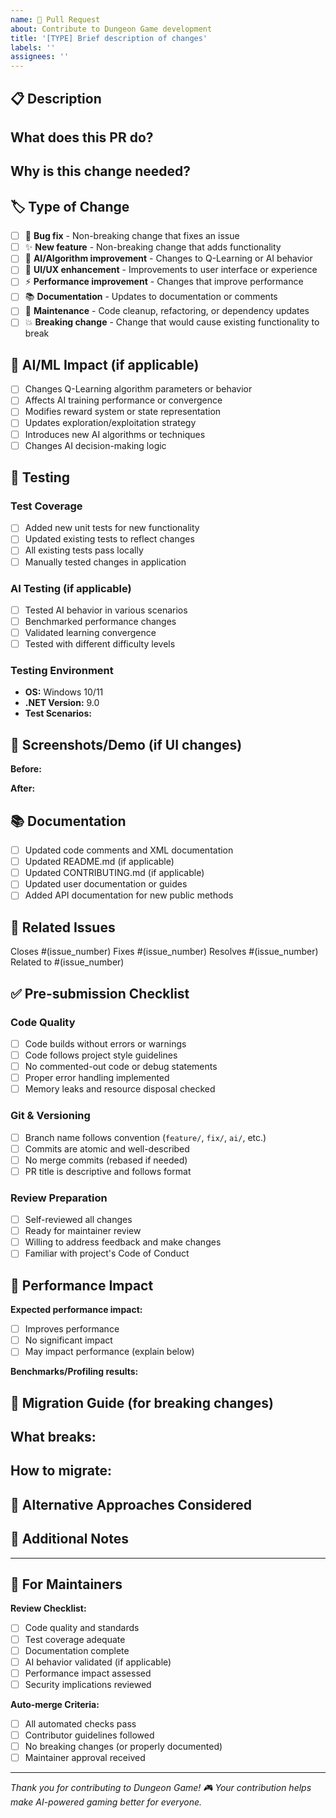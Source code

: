 ```yaml
---
name: 🔄 Pull Request
about: Contribute to Dungeon Game development
title: '[TYPE] Brief description of changes'
labels: ''
assignees: ''
---
```


## 📋 Description
<!-- Provide a clear and concise description of what this PR does -->

**What does this PR do?**
-

**Why is this change needed?**
-

## 🏷️ Type of Change
<!-- Mark the type of change with an 'x' -->

- [ ] 🐛 **Bug fix** - Non-breaking change that fixes an issue
- [ ] ✨ **New feature** - Non-breaking change that adds functionality  
- [ ] 🤖 **AI/Algorithm improvement** - Changes to Q-Learning or AI behavior
- [ ] 🎨 **UI/UX enhancement** - Improvements to user interface or experience
- [ ] ⚡ **Performance improvement** - Changes that improve performance
- [ ] 📚 **Documentation** - Updates to documentation or comments
- [ ] 🔧 **Maintenance** - Code cleanup, refactoring, or dependency updates
- [ ] 💥 **Breaking change** - Change that would cause existing functionality to break

## 🤖 AI/ML Impact (if applicable)
<!-- Mark any AI-related impacts with an 'x' -->

- [ ] Changes Q-Learning algorithm parameters or behavior
- [ ] Affects AI training performance or convergence
- [ ] Modifies reward system or state representation  
- [ ] Updates exploration/exploitation strategy
- [ ] Introduces new AI algorithms or techniques
- [ ] Changes AI decision-making logic

## 🧪 Testing
<!-- Describe how you tested your changes -->

### Test Coverage

- [ ] Added new unit tests for new functionality
- [ ] Updated existing tests to reflect changes
- [ ] All existing tests pass locally
- [ ] Manually tested changes in application

### AI Testing (if applicable)

- [ ] Tested AI behavior in various scenarios
- [ ] Benchmarked performance changes
- [ ] Validated learning convergence
- [ ] Tested with different difficulty levels

### Testing Environment

- **OS:** Windows 10/11
- **.NET Version:** 9.0
- **Test Scenarios:**
  <!-- List specific scenarios you tested -->

## 📸 Screenshots/Demo (if UI changes)
<!-- Add screenshots, GIFs, or video links showing your changes -->

**Before:**
<!-- Screenshot of current behavior -->

**After:**
<!-- Screenshot of new behavior -->

## 📚 Documentation
<!-- Mark documentation updates with an 'x' -->

- [ ] Updated code comments and XML documentation
- [ ] Updated README.md (if applicable)
- [ ] Updated CONTRIBUTING.md (if applicable)
- [ ] Updated user documentation or guides
- [ ] Added API documentation for new public methods

## 🔗 Related Issues
<!-- Link to related issues using keywords -->

Closes #(issue_number)
Fixes #(issue_number)
Resolves #(issue_number)
Related to #(issue_number)

## ✅ Pre-submission Checklist
<!-- Verify all items before submitting -->

### Code Quality

- [ ] Code builds without errors or warnings
- [ ] Code follows project style guidelines
- [ ] No commented-out code or debug statements
- [ ] Proper error handling implemented
- [ ] Memory leaks and resource disposal checked

### Git & Versioning  

- [ ] Branch name follows convention (`feature/`, `fix/`, `ai/`, etc.)
- [ ] Commits are atomic and well-described
- [ ] No merge commits (rebased if needed)
- [ ] PR title is descriptive and follows format

### Review Preparation

- [ ] Self-reviewed all changes
- [ ] Ready for maintainer review
- [ ] Willing to address feedback and make changes
- [ ] Familiar with project's Code of Conduct

## 🎯 Performance Impact
<!-- Describe any performance implications -->

**Expected performance impact:**

- [ ] Improves performance
- [ ] No significant impact  
- [ ] May impact performance (explain below)

**Benchmarks/Profiling results:**
<!-- Include any performance measurements -->

## 🔄 Migration Guide (for breaking changes)
<!-- If this is a breaking change, describe how users should migrate -->

**What breaks:**
-

**How to migrate:**
-

## 🤔 Alternative Approaches Considered
<!-- Briefly describe other approaches you considered and why you chose this one -->

## 📝 Additional Notes
<!-- Any additional information, context, or considerations -->

---

## 🤖 For Maintainers

**Review Checklist:**

- [ ] Code quality and standards
- [ ] Test coverage adequate
- [ ] Documentation complete
- [ ] AI behavior validated (if applicable)
- [ ] Performance impact assessed
- [ ] Security implications reviewed

**Auto-merge Criteria:**

- [ ] All automated checks pass
- [ ] Contributor guidelines followed
- [ ] No breaking changes (or properly documented)
- [ ] Maintainer approval received

---

*Thank you for contributing to Dungeon Game! 🎮 Your contribution helps make AI-powered gaming better for everyone.*
